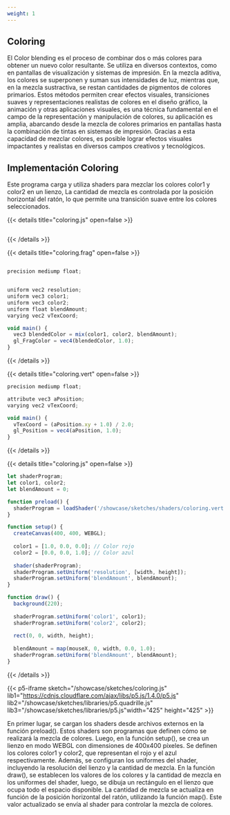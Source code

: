 ```yaml
---
weight: 1
---
```


## Coloring

El Color blending es el proceso de combinar dos o más colores para obtener un nuevo color resultante. Se utiliza en diversos contextos, como en pantallas de visualización y sistemas de impresión. En la mezcla aditiva, los colores se superponen y suman sus intensidades de luz, mientras que, en la mezcla sustractiva, se restan cantidades de pigmentos de colores primarios. Estos métodos permiten crear efectos visuales, transiciones suaves y representaciones realistas de colores en el diseño gráfico, la animación y otras aplicaciones visuales, es una técnica fundamental en el campo de la representación y manipulación de colores, su aplicación es amplia, abarcando desde la mezcla de colores primarios en pantallas hasta la combinación de tintas en sistemas de impresión. Gracias a esta capacidad de mezclar colores, es posible lograr efectos visuales impactantes y realistas en diversos campos creativos y tecnológicos.

## Implementación Coloring

Este programa carga y utiliza shaders para mezclar los colores color1 y color2 en un lienzo, La cantidad de mezcla es controlada por la posición horizontal del ratón, lo que permite una transición suave entre los colores seleccionados.

{{< details title="coloring.js" open=false >}}

```javascript

```

{{< /details >}}

{{< details title="coloring.frag" open=false >}}

```javascript

precision mediump float;


uniform vec2 resolution;
uniform vec3 color1;
uniform vec3 color2;
uniform float blendAmount;
varying vec2 vTexCoord;

void main() {
  vec3 blendedColor = mix(color1, color2, blendAmount);
  gl_FragColor = vec4(blendedColor, 1.0);
}

```

{{< /details >}}

{{< details title="coloring.vert" open=false >}}

```javascript
precision mediump float;

attribute vec3 aPosition;
varying vec2 vTexCoord;

void main() {
  vTexCoord = (aPosition.xy + 1.0) / 2.0;
  gl_Position = vec4(aPosition, 1.0);
}

```

{{< /details >}}

{{< details title="coloring.js" open=false >}}

```javascript
let shaderProgram;
let color1, color2;
let blendAmount = 0;

function preload() {
  shaderProgram = loadShader('/showcase/sketches/shaders/coloring.vert', '/showcase/sketches/shaders/coloring.frag');
}

function setup() {
  createCanvas(400, 400, WEBGL);
  
  color1 = [1.0, 0.0, 0.0]; // Color rojo
  color2 = [0.0, 0.0, 1.0]; // Color azul
  
  shader(shaderProgram);
  shaderProgram.setUniform('resolution', [width, height]);
  shaderProgram.setUniform('blendAmount', blendAmount);
}

function draw() {
  background(220);
  
  shaderProgram.setUniform('color1', color1);
  shaderProgram.setUniform('color2', color2);
  
  rect(0, 0, width, height);
  
  blendAmount = map(mouseX, 0, width, 0.0, 1.0);
  shaderProgram.setUniform('blendAmount', blendAmount);
}
```

{{< /details >}}

{{< p5-iframe sketch="/showcase/sketches/coloring.js" lib1="https://cdnjs.cloudflare.com/ajax/libs/p5.js/1.4.0/p5.js" lib2="/showcase/sketches/libraries/p5.quadrille.js" lib3="/showcase/sketches/libraries/p5.js"width="425" height="425" >}}

En primer lugar, se cargan los shaders desde archivos externos en la función preload(). Estos shaders son programas que definen cómo se realizará la mezcla de colores. Luego, en la función setup(), se crea un lienzo en modo WEBGL con dimensiones de 400x400 píxeles. Se definen los colores color1 y color2, que representan el rojo y el azul respectivamente. Además, se configuran los uniformes del shader, incluyendo la resolución del lienzo y la cantidad de mezcla. En la función draw(), se establecen los valores de los colores y la cantidad de mezcla en los uniformes del shader, luego, se dibuja un rectángulo en el lienzo que ocupa todo el espacio disponible. La cantidad de mezcla se actualiza en función de la posición horizontal del ratón, utilizando la función map(). Este valor actualizado se envía al shader para controlar la mezcla de colores.
